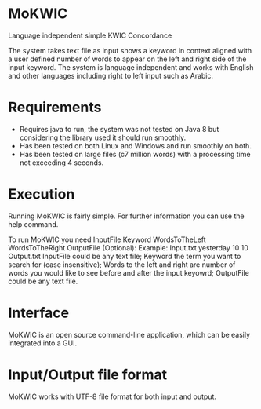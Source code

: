 # MoKWIC
Language independent simple KWIC Concordance

The system takes text file as input shows a keyword in context aligned with a user defined number of words to appear on the left and right side of the input keyword.
The system is language independent and works with English and other languages including right to left input such as Arabic.

# Requirements
* Requires java to run, the system was not tested on Java 8 but considering the library used it should run smoothly.
* Has been tested on both Linux and Windows and run smoothly on both.
* Has been tested on large files (c7 million words) with a processing time not exceeding 4 seconds.

# Execution
Running MoKWIC is fairly simple.
For further information you can use the help command.

To run MoKWIC you need InputFile Keyword WordsToTheLeft WordsToTheRight OutputFile (Optional):
Example: Input.txt yesterday 10 10 Output.txt
InputFile could be any text file; Keyword the term you want to search for (case insensitive);
Words to the left and right are number of words you would like to see before and after the input keyowrd;
OutputFile could be any text file.

# Interface
MoKWIC is an open source command-line application, which can be easily integrated into a GUI.

# Input/Output file format
MoKWIC works with UTF-8 file format for both input and output.
